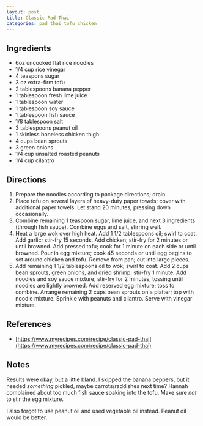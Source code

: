 ```yaml
---
layout: post
title: Classic Pad Thai
categories: pad thai tofu chicken
---
```


## Ingredients

+ 6oz uncooked flat rice noodles
+ 1/4 cup rice vinegar
+ 4 teaspons sugar
+ 3 oz extra-firm tofu
+ 2 tablespoons banana pepper
+ 1 tablespoon fresh lime juice
+ 1 tablespoon water
+ 1 tablespoon soy sauce
+ 1 tablespoon fish sauce
+ 1/8 tablespoon salt
+ 3 tablespoons peanut oil
+ 1 skinless boneless chicken thigh
+ 4 cups bean sprouts
+ 3 green onions
+ 1/4 cup unsalted roasted peanuts
+ 1/4 cup cilantro

## Directions

1. Prepare the noodles according to package directions; drain. 
2. Place tofu on several layers of heavy-duty paper towels; cover with additional paper towels. Let stand 20 minutes, pressing down occasionally.
3. Combine remaining 1 teaspoon sugar, lime juice, and next 3 ingredients (through fish sauce). Combine eggs and salt, stirring well.
4. Heat a large wok over high heat. Add 1 1/2 tablespoons oil; swirl to coat. Add garlic; stir-fry 15 seconds. Add chicken; stir-fry for 2 minutes or until browned. Add pressed tofu; cook for 1 minute on each side or until browned. Pour in egg mixture; cook 45 seconds or until egg begins to set around chicken and tofu. Remove from pan; cut into large pieces.
5. Add remaining 1 1/2 tablespoons oil to wok; swirl to coat. Add 2 cups bean sprouts, green onions, and dried shrimp; stir-fry 1 minute. Add noodles and soy sauce mixture; stir-fry for 2 minutes, tossing until noodles are lightly browned. Add reserved egg mixture; toss to combine. Arrange remaining 2 cups bean sprouts on a platter; top with noodle mixture. Sprinkle with peanuts and cilantro. Serve with vinegar mixture.

## References

+ [https://www.myrecipes.com/recipe/classic-pad-thai](https://www.myrecipes.com/recipe/classic-pad-thai)

## Notes

Results were okay, but a little bland. I skipped the banana peppers, but it needed *something* pickled, maybe carrots/raddishes next time? Hannah complained about too much fish sauce soaking into the tofu. Make sure *not* to stir the egg mixture.

I also forgot to use peanut oil and used vegetable oil instead. Peanut oil would be better.
